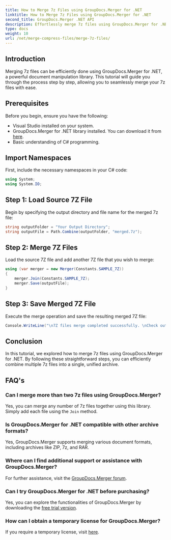 ```yaml
---
title: How to Merge 7z Files using GroupDocs.Merger for .NET
linktitle: How to Merge 7z Files using GroupDocs.Merger for .NET
second_title: GroupDocs.Merger .NET API
description: Effortlessly merge 7z files using GroupDocs.Merger for .NET. Follow our step-by-step guide to combine multiple archives into one seamlessly.
type: docs
weight: 10
url: /net/merge-compress-files/merge-7z-files/
---
```

## Introduction
Merging 7z files can be efficiently done using GroupDocs.Merger for .NET, a powerful document manipulation library. This tutorial will guide you through the process step by step, allowing you to seamlessly merge your 7z files with ease.
## Prerequisites
Before you begin, ensure you have the following:
- Visual Studio installed on your system.
- GroupDocs.Merger for .NET library installed. You can download it from [here](https://releases.groupdocs.com/merger/net/).
- Basic understanding of C# programming.

## Import Namespaces
First, include the necessary namespaces in your C# code:
```csharp
using System;
using System.IO;
```
## Step 1: Load Source 7Z File
Begin by specifying the output directory and file name for the merged 7z file:
```csharp
string outputFolder = "Your Output Directory";
string outputFile = Path.Combine(outputFolder, "merged.7z");
```
## Step 2: Merge 7Z Files
Load the source 7Z file and add another 7Z file that you wish to merge:
```csharp
using (var merger = new Merger(Constants.SAMPLE_7Z))
{
    merger.Join(Constants.SAMPLE_7Z);
    merger.Save(outputFile);
}
```
## Step 3: Save Merged 7Z File
Execute the merge operation and save the resulting merged 7Z file:
```csharp
Console.WriteLine("\n7Z files merge completed successfully. \nCheck output in {0}", outputFolder);
```

## Conclusion
In this tutorial, we explored how to merge 7z files using GroupDocs.Merger for .NET. By following these straightforward steps, you can efficiently combine multiple 7z files into a single, unified archive.

## FAQ's
### Can I merge more than two 7z files using GroupDocs.Merger?
Yes, you can merge any number of 7z files together using this library. Simply add each file using the `Join` method.
### Is GroupDocs.Merger for .NET compatible with other archive formats?
Yes, GroupDocs.Merger supports merging various document formats, including archives like ZIP, 7z, and RAR.
### Where can I find additional support or assistance with GroupDocs.Merger?
For further assistance, visit the [GroupDocs.Merger forum](https://forum.groupdocs.com/c/merger/32).
### Can I try GroupDocs.Merger for .NET before purchasing?
Yes, you can explore the functionalities of GroupDocs.Merger by downloading the [free trial version](https://releases.groupdocs.com/).
### How can I obtain a temporary license for GroupDocs.Merger?
If you require a temporary license, visit [here](https://purchase.groupdocs.com/temporary-license/).
